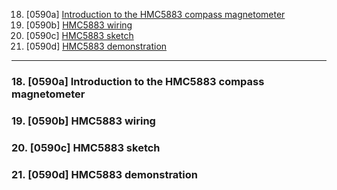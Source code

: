 18. [0590a] [Introduction to the HMC5883 compass magnetometer](#18)
19. [0590b] [HMC5883 wiring](#19)
20. [0590c] [HMC5883 sketch](#20)
21. [0590d] [HMC5883 demonstration](#21)

---

### 18. [0590a] Introduction to the HMC5883 compass magnetometer<a id="18"></a>

### 19. [0590b] HMC5883 wiring<a id="19"></a>

### 20. [0590c] HMC5883 sketch<a id="20"></a>

### 21. [0590d] HMC5883 demonstration<a id="21"></a>
